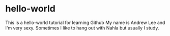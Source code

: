 # hello-world
This is a hello-world tutorial for learning Github
My name is Andrew Lee and I'm very sexy.
Sometimes I like to hang out with Nahla but usually I study.

